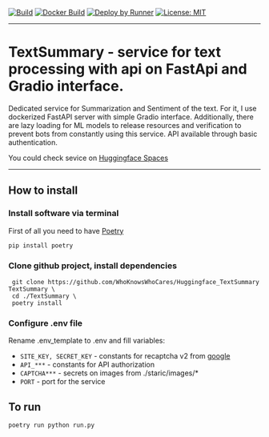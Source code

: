 [![Build](https://github.com/WhoKnowsWhoCares/Huggingface_TextSummary/actions/workflows/build-test.yml/badge.svg?branch=prod)](https://github.com/WhoKnowsWhoCares/Huggingface_TextSummary/actions/workflows/build-test.yml) [![Docker Build](https://github.com/WhoKnowsWhoCares/Huggingface_TextSummary/actions/workflows/docker-build-deploy.yml/badge.svg?branch=prod)](https://github.com/WhoKnowsWhoCares/Huggingface_TextSummary/actions/workflows/docker-build-deploy.yml) [![Deploy by Runner](https://github.com/WhoKnowsWhoCares/Huggingface_TextSummary/actions/workflows/registry-pull.yml/badge.svg?branch=prod)](https://github.com/WhoKnowsWhoCares/Huggingface_TextSummary/actions/workflows/registry-pull.yml)
[![License: MIT](https://img.shields.io/badge/License-MIT-yellow.svg)](https://opensource.org/licenses/MIT)

---

# TextSummary - service for text processing with api on FastApi and Gradio interface.

Dedicated service for Summarization and Sentiment of the text. For it, I use dockerized FastAPI server with simple Gradio interface. Additionally, there are lazy loading for ML models to release resources and verification to prevent bots from constantly using this service. API available through basic authentication.

You could check sevice on [Huggingface Spaces](https://huggingface.co/spaces/asFrants/TextSummarization)

---

## How to install

### Install software via terminal

First of all you need to have [Poetry](https://python-poetry.org/)

```
pip install poetry
```

### Clone github project, install dependencies

```
 git clone https://github.com/WhoKnowsWhoCares/Huggingface_TextSummary TextSummary \
 cd ./TextSummary \
 poetry install
```

### Configure .env file

Rename .env_template to .env and fill variables:

- `SITE_KEY, SECRET_KEY` - constants for recaptcha v2 from [google](https://www.google.com/recaptcha/about/)
- `API_***` - constants for API authorization
- `CAPTCHA***` - secrets on images from ./staric/images/\*
- `PORT` - port for the service

## To run

```
poetry run python run.py
```
